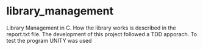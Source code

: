 # library_management
Library Management in C. How the library works is described in the report.txt file.
The development of this project followed a TDD apporach.
To test the program UNITY was used
